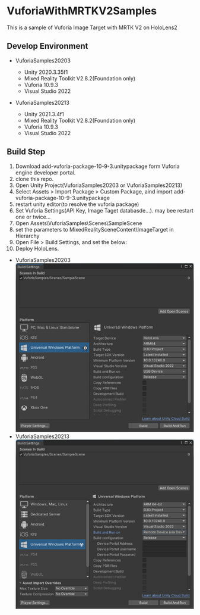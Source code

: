 # VuforiaWithMRTKV2Samples
This is a sample of Vuforia Image Target with MRTK V2 on HoloLens2

## Develop Environment

* VuforiaSamples20203
    * Unity 2020.3.35f1
    * Mixed Reality Toolkit V2.8.2(Foundation only)
    * Vuforia 10.9.3
    * Visual Studio 2022
  
* VuforiaSamples20213
    * Unity 2021.3.4f1
    * Mixed Reality Toolkit V2.8.2(Foundation only)
    * Vuforia 10.9.3
    * Visual Studio 2022

## Build Step

1. Download add-vuforia-package-10-9-3.unitypackage form Vuforia engine developer portal.
1. clone this repo.
1. Open Unity Project(VuforiaSamples20203 or VuforiaSamples20213)
1. Select Assets > Import Package > Custom Package, aind import add-vuforia-package-10-9-3.unitypackage
1. restart unity editor(to resolve the vuforia package)
1. Set Vuforia Settings(API Key, Image Taget databasde...). may bee restart one or twice...
1. Open Assets\VuforiaSamples\Scenes\SampleScene
1. set the parameters to MixedRealitySceneContent\ImageTarget in Hierarchy
1. Open File > Build Settings, and set the below:
1. Deploy HoloLens.

* VuforiaSamples20203<BR>![Unity 2020.3.35f1 Build Settings](images/U20203_BuildSettings.png)
* VuforiaSamples20213<BR>![Unity 2021.3.4f1 Build Settings](images/U20213_BuildSettings.png)